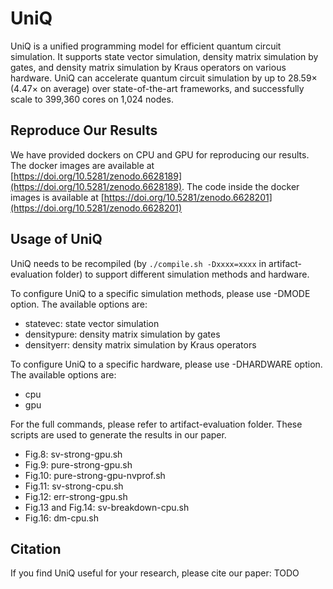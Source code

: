 # UniQ
UniQ is a unified programming model for efficient quantum circuit simulation. It supports state vector simulation, density matrix simulation by gates, and density matrix simulation by Kraus operators on various hardware. UniQ can accelerate quantum circuit simulation by up to 28.59× (4.47× on average) over state-of-the-art frameworks, and successfully scale to 399,360 cores on 1,024 nodes.

## Reproduce Our Results
We have provided dockers on CPU and GPU for reproducing our results. The docker images are available at [https://doi.org/10.5281/zenodo.6628189](https://doi.org/10.5281/zenodo.6628189). The code inside the docker images is available at [https://doi.org/10.5281/zenodo.6628201](https://doi.org/10.5281/zenodo.6628201)

## Usage of UniQ
UniQ needs to be recompiled (by `./compile.sh -Dxxxx=xxxx` in artifact-evaluation folder) to support different simulation methods and hardware.

To configure UniQ to a specific simulation methods, please use -DMODE option. The available options are:
* statevec: state vector simulation
* densitypure: density matrix simulation by gates
* densityerr: density matrix simulation by Kraus operators

To configure UniQ to a specific hardware, please use -DHARDWARE option. The available options are:
* cpu
* gpu

For the full commands, please refer to artifact-evaluation folder. These scripts are used to generate the results in our paper.
* Fig.8: sv-strong-gpu.sh
* Fig.9: pure-strong-gpu.sh
* Fig.10: pure-strong-gpu-nvprof.sh
* Fig.11: sv-strong-cpu.sh
* Fig.12: err-strong-gpu.sh
* Fig.13 and Fig.14: sv-breakdown-cpu.sh
* Fig.16: dm-cpu.sh

## Citation
If you find UniQ useful for your research, please cite our paper: TODO